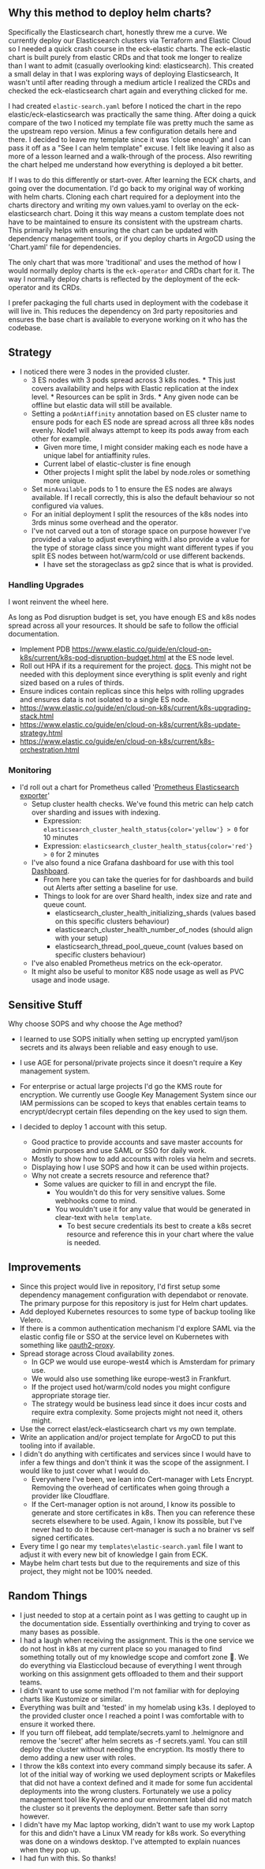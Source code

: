 ## Why this method to deploy helm charts?

Specifically the Elasticsearch chart, honestly threw me a curve. We currently deploy our Elasticsearch clusters via Terraform and Elastic Cloud so I needed a quick crash course in the eck-elastic charts. The eck-elastic chart is built purely from elastic CRDs and that took me longer to realize than I want to admit (casually overlooking kind: elasticsearch). This created a small delay in that I was exploring ways of deploying Elasticsearch, It wasn't until after reading through a medium article I realized the CRDs and checked the eck-elasticsearch chart again and everything clicked for me. 

I had created `elastic-search.yaml` before I noticed the chart in the repo elastic/eck-elasticsearch was practically the same thing. After doing a quick compare of the two I noticed my template file was pretty much the same as the upstream repo version. Minus a few configuration details here and there. I decided to leave my template since it was 'close enough' and I can pass it off as a "See I can helm template" excuse. I felt like leaving it also as more of a lesson learned and a walk-through of the process. Also rewriting the chart helped me understand how everything is deployed a bit better.

If I was to do this differently or start-over. After learning the ECK charts, and going over the documentation. I'd go back to my original way of working with helm charts. Cloning each chart required for a deployment into the charts directory and writing my own values.yaml to overlay on the eck-elasticsearch chart. Doing it this way means a custom template does not have to be maintained to ensure its consistent with the upstream charts. This primarily helps with ensuring the chart can be updated with dependency management tools, or if you deploy charts in ArgoCD using the 'Chart.yaml' file for dependencies.

The only chart that was more 'traditional' and uses the method of how I would normally deploy charts is the `eck-operator` and CRDs chart for it. The way I normally deploy charts is reflected by the deployment of the eck-operator and its CRDs.

I prefer packaging the full charts used in deployment with the codebase it will live in. This reduces the dependency on 3rd party repositories and ensures the base chart is available to everyone working on it who has the codebase.

## Strategy 

* I noticed there were 3 nodes in the provided cluster.
    * 3 ES nodes with 3 pods spread across 3 k8s nodes.
            * This just covers availability and helps with Elastic replication at the index level.
            * Resources can be split in 3rds.
            * Any given node can be offline but elastic data will still be available.
    * Setting a `podAntiAffinity` annotation based on ES cluster name to ensure pods for each ES node are spread across all three k8s nodes evenly. Node1 will always attempt to keep its pods away from each other for example.
        * Given more time, I might consider making each es node have a unique label for antiaffinity rules.
        * Current label of elastic-cluster is fine enough
        * Other projects I might split the label by node.roles or something more unique.
    * Set `minAvailable` pods to 1 to ensure the ES nodes are always available. If I recall correctly, this is also the default behaviour so not configured via values.
    * For an initial deployment I split the resources of the k8s nodes into 3rds minus some overhead and the operator.
    * I've not carved out a ton of storage space on purpose however I've provided a value to adjust everything with.I also provide a value for the type of storage class since you might want different types if you split ES nodes between hot/warm/cold or use different backends.
        * I have set the storageclass as gp2 since that is what is provided.

### Handling Upgrades

I wont reinvent the wheel here. 

As long as Pod disruption budget is set, you have enough ES and k8s nodes spread across all your resources. It should be safe to follow the official documentation.
* Implement PDB https://www.elastic.co/guide/en/cloud-on-k8s/current/k8s-pod-disruption-budget.html at the ES node level.
* Roll out HPA if its a requirement for the project. [docs](https://www.elastic.co/guide/en/cloud-on-k8s/master/k8s-autoscaling.html). This might not be needed with this deployment since everything is split evenly and right sized based on a rules of thirds.
* Ensure indices contain replicas since this helps with rolling upgrades and ensures data is not isolated to a single ES node.
* https://www.elastic.co/guide/en/cloud-on-k8s/current/k8s-upgrading-stack.html
* https://www.elastic.co/guide/en/cloud-on-k8s/current/k8s-update-strategy.html
* https://www.elastic.co/guide/en/cloud-on-k8s/current/k8s-orchestration.html


### Monitoring

* I'd roll out a chart for Prometheus called '[Prometheus Elasticsearch exporter](https://github.com/prometheus-community/elasticsearch_exporter)'
    * Setup cluster health checks. We've found this metric can help catch over sharding and issues with indexing.
        * Expression: `elasticsearch_cluster_health_status{color='yellow'} > 0` for 10 minutes
        * Expression: `elasticsearch_cluster_health_status{color='red'} > 0` for 2 minutes
    * I've also found a nice Grafana dashboard for use with this tool [Dashboard](https://grafana.com/grafana/dashboards/14191-elasticsearch-overview/).
        * From here you can take the queries for for dashboards and build out Alerts after setting a baseline for use.
        * Things to look for are over Shard health, index size and rate and queue count.
            * elasticsearch_cluster_health_initializing_shards (values based on this specific clusters behaviour)
            * elasticsearch_cluster_health_number_of_nodes (should align with your setup)
            * elasticsearch_thread_pool_queue_count (values based on specific clusters behaviour)
    * I've also enabled Prometheus metrics on the eck-operator.
    * It might also be useful to monitor K8S node usage as well as PVC usage and inode usage.

## Sensitive Stuff

Why choose SOPS and why choose the Age method?

* I learned to use SOPS initially when setting up encrypted yaml/json secrets and its always been reliable and easy enough to use.
* I use AGE for personal/private projects since it doesn't require a Key management system.
* For enterprise or actual large projects I'd go the KMS route for encryption. We currently use Google Key Management System since our IAM permissions can be scoped to keys that enables certain teams to encrypt/decrypt certain files depending on the key used to sign them.

* I decided to deploy 1 account with this setup.
    * Good practice to provide accounts and save master accounts for admin purposes and use SAML or SSO for daily work.
    * Mostly to show how to add accounts with roles via helm and secrets.
    * Displaying how I use SOPS and how it can be used within projects.
    * Why not create a secrets resource and reference that?
        * Some values are quicker to fill in and encrypt the file.
            * You wouldn't do this for very sensitive values. Some webhooks come to mind.
            * You wouldn't use it for any value that would be generated in clear-text with `helm template`.
                * To best secure credentials its best to create a k8s secret resource and reference this in your chart where the value is needed.

## Improvements
* Since this project would live in repository, I'd first setup some dependency management configuration with dependabot or renovate. The primary purpose for this repository is just for Helm chart updates.
* Add deployed Kubernetes resources to some type of backup tooling like Velero.
* If there is a common authentication mechanism I'd explore SAML via the elastic config file or SSO at the service level on Kubernetes with something like [oauth2-proxy](https://github.com/oauth2-proxy/oauth2-proxy).
* Spread storage across Cloud availability zones.
    * In GCP we would use europe-west4 which is Amsterdam for primary use.
    * We would also use something like europe-west3 in Frankfurt.
    * If the project used hot/warm/cold nodes you might configure appropriate storage tier.
    * The strategy would be business lead since it does incur costs and require extra complexity. Some projects might not need it, others might.
* Use the correct elast/eck-elasticsearch chart vs my own template. 
* Write an application and/or project template for ArgoCD to put this tooling into if available.
* I didn't do anything with certificates and services since I would have to infer a few things and don't think it was the scope of the assignment. I would like to just cover what I would do.
    * Everywhere I've been, we lean into Cert-manager with Lets Encrypt. Removing the overhead of certificates when going through a provider like Cloudflare.
    * If the Cert-manager option is not around, I know its possible to generate and store certificates in k8s. Then you can reference these secrets elsewhere to be used. Again, I know its possible, but I've never had to do it because cert-manager is such a no brainer vs self signed certificates.
* Every time I go near my `templates\elastic-search.yaml` file I want to adjust it with every new bit of knowledge I gain from ECK.
* Maybe helm chart tests but due to the requirements and size of this project, they might not be 100% needed.

## Random Things

* I just needed to stop at a certain point as I was getting to caught up in the documentation side. Essentially overthinking and trying to cover as many bases as possible.
* I had a laugh when receiving the assignment. This is the one service we do not host in k8s at my current place so you managed to find something totally out of my knowledge scope and comfort zone 👏.  We do everything via Elasticcloud because of everything I went through working on this assignment gets offloaded to them and their support teams.
* I didn't want to use some method I'm not familiar with for deploying charts like Kustomize or similar.
* Everything was built and 'tested' in my homelab using k3s. I deployed to the provided cluster once I reached a point I was comfortable with to ensure it worked there.
* If you turn off filebeat, add template/secrets.yaml to .helmignore and remove the 'secret' after helm secrets as -f secrets.yaml. You can still deploy the cluster without needing the encryption. Its mostly there to demo adding a new user with roles.
* I throw the k8s context into every command simply because its safer. A lot of the initial way of working we used deployment scripts or Makefiles that did not have a context defined and it made for some fun accidental deployments into the wrong clusters. Fortunately we use a policy management tool like Kyverno and our environment label did not match the cluster so it prevents the deployment. Better safe than sorry however.
* I didn't have my Mac laptop working, didn't want to use my work Laptop for this and didn't have a Linux VM ready for k8s work. So everything was done on a windows desktop. I've attempted to explain nuances when they pop up.
* I had fun with this. So thanks!
